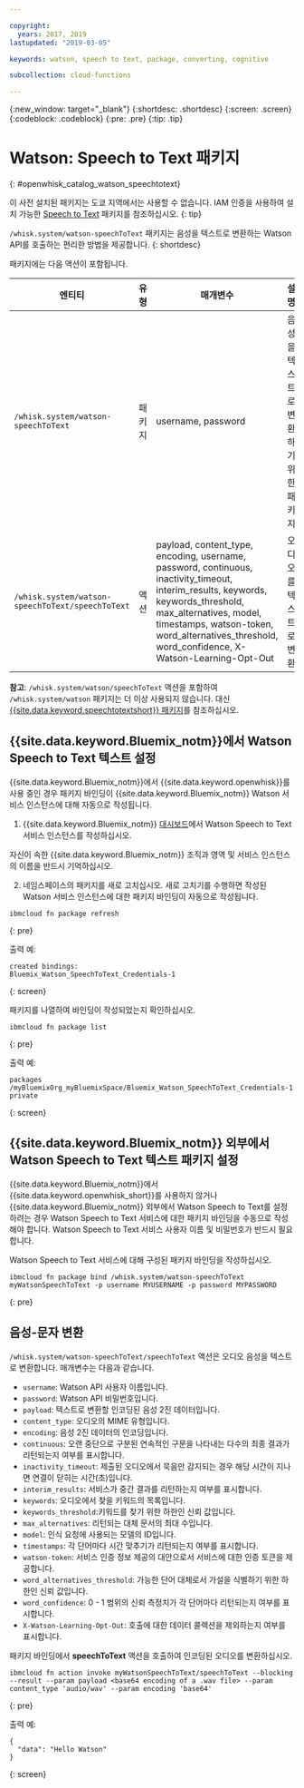 ```yaml
---

copyright:
  years: 2017, 2019
lastupdated: "2019-03-05"

keywords: watson, speech to text, package, converting, cognitive

subcollection: cloud-functions

---
```


{:new_window: target="_blank"}
{:shortdesc: .shortdesc}
{:screen: .screen}
{:codeblock: .codeblock}
{:pre: .pre}
{:tip: .tip}

# Watson: Speech to Text 패키지
{: #openwhisk_catalog_watson_speechtotext}

이 사전 설치된 패키지는 도쿄 지역에서는 사용할 수 없습니다. IAM 인증을 사용하여 설치 가능한 [Speech to Text](/docs/openwhisk?topic=cloud-functions-speech-to-text-package) 패키지를 참조하십시오.
{: tip}

`/whisk.system/watson-speechToText` 패키지는 음성을 텍스트로 변환하는 Watson API를 호출하는 편리한 방법을 제공합니다.
{: shortdesc}

패키지에는 다음 액션이 포함됩니다.

|엔티티 |유형 |매개변수 |설명 |
| --- | --- | --- | --- |
| `/whisk.system/watson-speechToText` |패키지 |username, password |음성을 텍스트로 변환하기 위한 패키지 |
|`/whisk.system/watson-speechToText/speechToText` |액션 |payload, content_type, encoding, username, password, continuous, inactivity_timeout, interim_results, keywords, keywords_threshold, max_alternatives, model, timestamps, watson-token, word_alternatives_threshold, word_confidence, X-Watson-Learning-Opt-Out |오디오를 텍스트로 변환 |

**참고**: `/whisk.system/watson/speechToText` 액션을 포함하여 `/whisk.system/watson` 패키지는 더 이상 사용되지 않습니다. 대신 [{{site.data.keyword.speechtotextshort}} 패키지](/docs/openwhisk?topic=cloud-functions-speech-to-text-package)를 참조하십시오. 

## {{site.data.keyword.Bluemix_notm}}에서 Watson Speech to Text 텍스트 설정

{{site.data.keyword.Bluemix_notm}}에서 {{site.data.keyword.openwhisk}}를 사용 중인 경우 패키지 바인딩이 {{site.data.keyword.Bluemix_notm}} Watson 서비스 인스턴스에 대해 자동으로 작성됩니다.

1. {{site.data.keyword.Bluemix_notm}} [대시보드](http://cloud.ibm.com)에서 Watson Speech to Text 서비스 인스턴스를 작성하십시오.

  자신이 속한 {{site.data.keyword.Bluemix_notm}} 조직과 영역 및 서비스 인스턴스의 이름을 반드시 기억하십시오.

2. 네임스페이스의 패키지를 새로 고치십시오. 새로 고치기를 수행하면 작성된 Watson 서비스 인스턴스에 대한 패키지 바인딩이 자동으로 작성됩니다.
  ```
  ibmcloud fn package refresh
  ```
  {: pre}

  출력 예:
  ```
  created bindings:
  Bluemix_Watson_SpeechToText_Credentials-1
  ```
  {: screen}

  패키지를 나열하여 바인딩이 작성되었는지 확인하십시오.
  ```
  ibmcloud fn package list
  ```
  {: pre}

  출력 예:
  ```
  packages
  /myBluemixOrg_myBluemixSpace/Bluemix_Watson_SpeechToText_Credentials-1 private
  ```
  {: screen}

## {{site.data.keyword.Bluemix_notm}} 외부에서 Watson Speech to Text 텍스트 패키지 설정

{{site.data.keyword.Bluemix_notm}}에서 {{site.data.keyword.openwhisk_short}}를 사용하지 않거나 {{site.data.keyword.Bluemix_notm}} 외부에서 Watson Speech to Text를 설정하려는 경우 Watson Speech to Text 서비스에 대한 패키지 바인딩을 수동으로 작성해야 합니다. Watson Speech to Text 서비스 사용자 이름 및 비밀번호가 반드시 필요합니다.

Watson Speech to Text 서비스에 대해 구성된 패키지 바인딩을 작성하십시오.
```
ibmcloud fn package bind /whisk.system/watson-speechToText myWatsonSpeechToText -p username MYUSERNAME -p password MYPASSWORD
```
{: pre}

## 음성-문자 변환

`/whisk.system/watson-speechToText/speechToText` 액션은 오디오 음성을 텍스트로 변환합니다. 매개변수는 다음과 같습니다.

- `username`: Watson API 사용자 이름입니다.
- `password`: Watson API 비밀번호입니다.
- `payload`: 텍스트로 변환할 인코딩된 음성 2진 데이터입니다.
- `content_type`: 오디오의 MIME 유형입니다.
- `encoding`: 음성 2진 데이터의 인코딩입니다.
- `continuous`: 오랜 중단으로 구분된 연속적인 구문을 나타내는 다수의 최종 결과가 리턴되는지 여부를 표시합니다.
- `inactivity_timeout`: 제출된 오디오에서 묵음만 감지되는 경우 해당 시간이 지나면 연결이 닫히는 시간(초)입니다.
- `interim_results`: 서비스가 중간 결과를 리턴하는지 여부를 표시합니다.
- `keywords`: 오디오에서 찾을 키워드의 목록입니다.
- `keywords_threshold`:키워드를 찾기 위한 하한인 신뢰 값입니다.
- `max_alternatives`: 리턴되는 대체 문서의 최대 수입니다.
- `model`: 인식 요청에 사용되는 모델의 ID입니다.
- `timestamps`: 각 단어마다 시간 맞추기가 리턴되는지 여부를 표시합니다.
- `watson-token`: 서비스 인증 정보 제공의 대안으로서 서비스에 대한 인증 토큰을 제공합니다.
- `word_alternatives_threshold`: 가능한 단어 대체로서 가설을 식별하기 위한 하한인 신뢰 값입니다.
- `word_confidence`: 0 - 1 범위의 신뢰 측정치가 각 단어마다 리턴되는지 여부를 표시합니다.
- `X-Watson-Learning-Opt-Out`: 호출에 대한 데이터 콜렉션을 제외하는지 여부를 표시합니다.

패키지 바인딩에서 **speechToText** 액션을 호출하여 인코딩된 오디오를 변환하십시오.
```
ibmcloud fn action invoke myWatsonSpeechToText/speechToText --blocking --result --param payload <base64 encoding of a .wav file> --param content_type 'audio/wav' --param encoding 'base64'
```
{: pre}

출력 예:
```
{
  "data": "Hello Watson"
}
```
{: screen}
